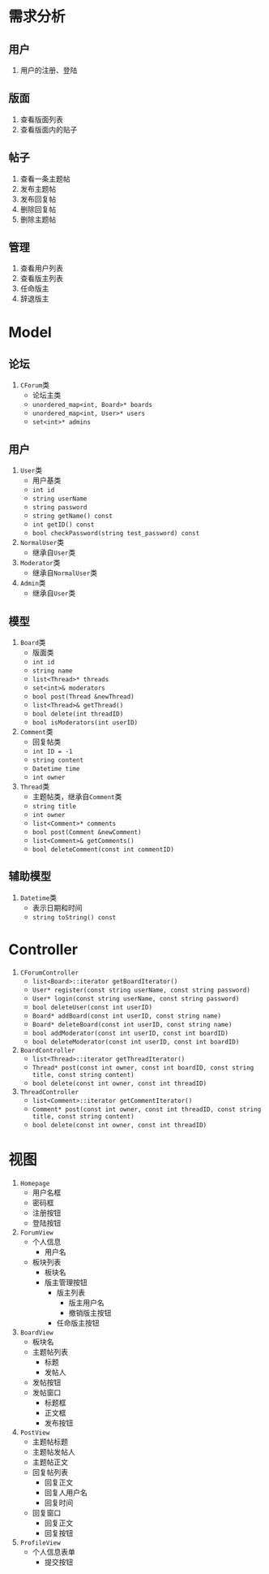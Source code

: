 需求分析
=====

用户
----

1. 用户的注册、登陆

版面
----
1. 查看版面列表
1. 查看版面内的贴子

帖子
-----

1. 查看一条主题帖
1. 发布主题帖
1. 发布回复帖
1.  删除回复帖
1.  删除主题帖

管理
----

1.  查看用户列表
1. 查看版主列表
1. 任命版主
1. 辞退版主

Model
=====

论坛
----

1. `CForum`类
    - 论坛主类
    - `unordered_map<int, Board>* boards`
    - `unordered_map<int, User>* users`
    - `set<int>* admins`

用户
-----

1. `User`类
   - 用户基类
   - `int id`
   - `string userName`
   - `string password`
   - `string getName() const`
   - `int getID() const`
   - `bool checkPassword(string test_password) const`
1. `NormalUser`类
   - 继承自`User`类
1. `Moderator`类
   - 继承自`NormalUser`类
1. `Admin`类
   - 继承自`User`类

模型
----

1. `Board`类
   - 版面类
   - `int id`
   - `string name`
   - `list<Thread>* threads`
   - `set<int>& moderators`
   - `bool post(Thread &newThread)`
   - `list<Thread>& getThread()`
   - `bool delete(int threadID)`
   - `bool isModerators(int userID)`
1. `Comment`类
   - 回复帖类
   - `int ID = -1`
   - `string content`
   - `Datetime time`
   - `int owner`
1. `Thread`类
   - 主题帖类，继承自`Comment`类
   - `string title`
   - `int owner`
   - `list<Comment>* comments`
   - `bool post(Comment &newComment)`
   - `list<Comment>& getComments()`
   - `bool deleteComment(const int commentID)`

辅助模型
-----

1. `Datetime`类
   - 表示日期和时间
   - `string toString() const`

Controller
=====

1. `CForumController`
   - `list<Board>::iterator getBoardIterator()`
   - `User* register(const string userName, const string password)`
   - `User* login(const string userName, const string password)`
   - `bool deleteUser(const int userID)`
   - `Board* addBoard(const int userID, const string name)`
   - `Board* deleteBoard(const int userID, const string name)`
   - `bool addModerator(const int userID, const int boardID)`
   - `bool deleteModerator(const int userID, const int boardID)`
1. `BoardController`
   - `list<Thread>::iterator getThreadIterator()`
   - `Thread* post(const int owner, const int boardID, const string title, const string content)`
   - `bool delete(const int owner, const int threadID)`
1. `ThreadController`
   - `list<Comment>::iterator getCommentIterator()`
   - `Comment* post(const int owner, const int threadID, const string title, const string content)`
   - `bool delete(const int owner, const int threadID)`

视图
=====

1. `Homepage`
   - 用户名框
   - 密码框
   - 注册按钮
   - 登陆按钮
2. `ForumView`
    - 个人信息
        - 用户名
    - 板块列表
        - 板块名
        - 版主管理按钮
            - 版主列表
                - 版主用户名
                - 撤销版主按钮
            - 任命版主按钮
2. `BoardView`
    - 板块名
    - 主题帖列表
        - 标题
        - 发帖人
    - 发帖按钮
    - 发帖窗口
        - 标题框
        - 正文框
        - 发布按钮
2. `PostView`
    - 主题帖标题
    - 主题帖发帖人
    - 主题帖正文
    - 回复帖列表
        - 回复正文
        - 回复人用户名
        - 回复时间
    - 回复窗口
        - 回复正文
        - 回复按钮
2. `ProfileView`
    - 个人信息表单
        - 提交按钮
